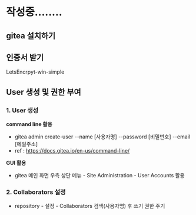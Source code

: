 # 작성중........

## gitea 설치하기

## 인증서 받기
LetsEncrpyt-win-simple

## User 생성 및 권한 부여
### 1. User 생성

**command line 활용**
* gitea admin create-user --name [사용자명] --password [비밀번호] --email [메일주소]
* ref : https://docs.gitea.io/en-us/command-line/

**GUI 활용**
* gitea 메인 화면 우측 상단 메뉴 - Site Administration - User Accounts 활용

### 2. Collaborators 설정
* repository - 설정 - Collaborators 검색(사용자명) 후 쓰기 권한 주기
